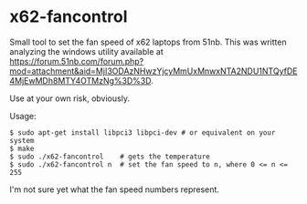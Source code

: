 # x62-fancontrol

Small tool to set the fan speed of x62 laptops from 51nb.
This was written analyzing the windows utility available
at <https://forum.51nb.com/forum.php?mod=attachment&aid=MjI3ODAzNHwzYjcyMmUxMnwxNTA2NDU1NTQyfDE4MjEwMDh8MTY4OTMzNg%3D%3D>.

Use at your own risk, obviously.

Usage:

```
$ sudo apt-get install libpci3 libpci-dev # or equivalent on your system
$ make
$ sudo ./x62-fancontrol    # gets the temperature
$ sudo ./x62-fancontrol n  # set the fan speed to n, where 0 <= n <= 255
```

I'm not sure yet what the fan speed numbers represent.

